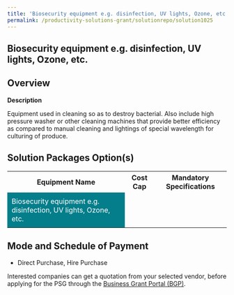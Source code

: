 ```yaml
---
title: 'Biosecurity equipment e.g. disinfection, UV lights, Ozone, etc.'
permalink: /productivity-solutions-grant/solutionrepo/solution1025
---
```


## Biosecurity equipment e.g. disinfection, UV lights, Ozone, etc.

## Overview

**Description**

Equipment used in cleaning so as to destroy bacterial. Also include high pressure washer or other cleaning machines that provide better efficiency as compared to manual cleaning and lightings of special wavelength for culturing of produce.

## Solution Packages Option(s)

<table>
<tr>
<th><b>Equipment Name</b></th>
<th><b>Cost Cap</b></th>
<th><b>Mandatory Specifications</b></th>
</tr>
<tr>
<td style='padding: 10px; background-color: #037E8A; color: #FFFFFF;'>Biosecurity equipment e.g. disinfection, UV lights, Ozone, etc.</td>
<td style='padding: 10px;'></td>
<td style='padding: 10px;'></td>
</tr>
</table>

## Mode and Schedule of Payment

 - Direct Purchase, Hire Purchase

Interested companies can get a quotation from your selected vendor, before applying for the PSG through the <a href='https://www.businessgrants.gov.sg/' target='_blank' rel='noopener'>Business Grant Portal (BGP)</a>.

<script src="/jquery/resize-tables.js"></script>
